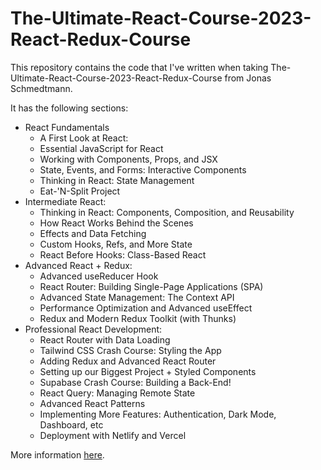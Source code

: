 # The-Ultimate-React-Course-2023-React-Redux-Course

This repository contains the code that I've written when taking The-Ultimate-React-Course-2023-React-Redux-Course from Jonas Schmedtmann.

It has the following sections:

- React Fundamentals
  - A First Look at React:
  - Essential JavaScript for React
  - Working with Components, Props, and JSX
  - State, Events, and Forms: Interactive Components
  - Thinking in React: State Management
  - Eat-'N-Split Project
- Intermediate React:
  - Thinking in React: Components, Composition, and Reusability
  - How React Works Behind the Scenes
  - Effects and Data Fetching
  - Custom Hooks, Refs, and More State
  - React Before Hooks:  Class-Based React
- Advanced React + Redux:
  - Advanced useReducer Hook
  - React Router: Building Single-Page Applications (SPA)
  - Advanced State Management: The Context API
  - Performance Optimization and Advanced useEffect
  - Redux and Modern Redux Toolkit (with Thunks)
- Professional React Development:
  - React Router with Data Loading
  - Tailwind CSS Crash Course: Styling the App
  - Adding Redux and Advanced React Router
  - Setting up our Biggest Project + Styled Components
  - Supabase Crash Course: Building a Back-End!
  - React Query: Managing Remote State
  - Advanced React Patterns
  - Implementing More Features: Authentication, Dark Mode, Dashboard, etc
  - Deployment with Netlify and Vercel

More information [here](https://www.udemy.com/course/the-ultimate-react-course).
